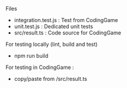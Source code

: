 Files

- integration.test.js : Test from CodingGame
- unit.test.js : Dedicated unit tests
- src/result.ts : Code source for CodingGame 

For testing locally (lint, build and test)

- npm run build

For testing in CodingGame :

- copy/paste from /src/result.ts

